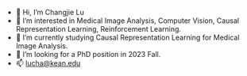 - 👋 Hi, I’m Changjie Lu 
- 👀 I’m interested in Medical Image Analysis, Computer Vision, Causal Representation Learning, Reinforcement Learning.
- 🌱 I’m currently studying Causal Representation Learning for Medical Image Analysis.
- 💞️ I’m looking for a PhD position in 2023 Fall.
- 📫 lucha@kean.edu

<!---
LOUEY233/LOUEY233 is a ✨ special ✨ repository because its `README.md` (this file) appears on your GitHub profile.
You can click the Preview link to take a look at your changes.
--->
